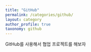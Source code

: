 ```yaml
---
title: "GitHub"
permalink: /categories/github/
layout: category
author_profile: true
taxonomy: github
---
```

GitHub를 사용해서 협업 프로젝트를 해보자
